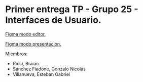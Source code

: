 # Primer entrega TP - Grupo 25 - Interfaces de Usuario.

[Figma modo editor.](https://www.figma.com/design/M5vmxOgMYc1UX1LI5geMyZ/TPE-UX%2FIU-G25?m=auto&t=XapfqRu6zQRwKcyL-1)

[Figma modo presentacion.](https://www.figma.com/proto/M5vmxOgMYc1UX1LI5geMyZ/TPE-UX%2FIU-G25?node-id=881-4680&node-type=frame&t=4zC6UCqQJBVGuVGB-0&scaling=scale-down-width&content-scaling=fixed&page-id=0%3A1&starting-point-node-id=124%3A132&hide-ui=1)

Miembros:

- Ricci, Braian
- Sánchez Fiadone, Gonzalo Nicolás
- Villanueva, Esteban Gabriel
